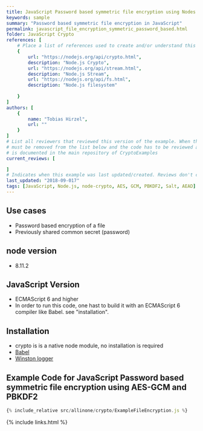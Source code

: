 ```yaml
---
title: JavaScript Password based symmetric file encryption using Nodes native "Crypto" Library 
keywords: sample
summary: "Password based symmetric file encryption in JavaScript"
permalink: javascript_file_encryption_symmetric_password_based.html
folder: JavaScript Crypto
references: [
    # Place a list of references used to create and/or understand this example.
    {
        url: "https://nodejs.org/api/crypto.html",
        description: "Node.js Crypto",
        url: "https://nodejs.org/api/stream.html",
        description: "Node.js Stream",
        url: "https://nodejs.org/api/fs.html",
        description: "Node.js filesystem"
       
    }
]
authors: [
    {
        name: "Tobias Hirzel",
        url: ""
    }
]
# List all reviewers that reviewed this version of the example. When the example is updated all old reviews
# must be removed from the list below and the code has to be reviewed again. The complete review process
# is documented in the main repository of CryptoExamples
current_reviews: [

]
# Indicates when this example was last updated/created. Reviews don't change this.
last_updated: "2018-09-017"
tags: [JavaScript, Node.js, node-crypto, AES, GCM, PBKDF2, Salt, AEAD] A
---
```


## Use cases

- Password based encryption of a file
- Previously shared common secret (password)

## node version

- 8.11.2

## JavaScript Version

- ECMAScript 6 and higher
- In order to run this code, one hast to build it with an ECMAScript 6 compiler like Babel. see "installation".

## Installation

- crypto is is a native node module, no installation is required
- [Babel](https://babeljs.io/)
- [Winston logger](https://github.com/winstonjs/winston)

## Example Code for JavaScript Password based symmetric file encryption using AES-GCM and PBKDF2

```js
{% include_relative src/allinone/crypto/ExampleFileEncryption.js %}
```

{% include links.html %}
